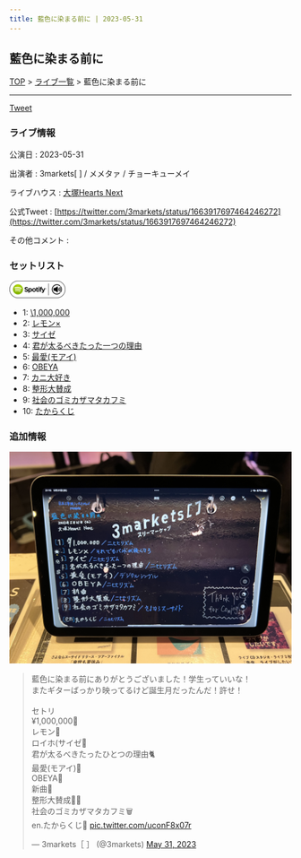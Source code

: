 ```yaml
---
title: 藍色に染まる前に | 2023-05-31
---
```

## 藍色に染まる前に

[TOP](/setlist/) > [ライブ一覧](lives.html) > 藍色に染まる前に

___

<a href="https://twitter.com/share?ref_src=twsrc%5Etfw" data-text="3markets[ ]セットリスト > 藍色に染まる前に" class="twitter-share-button" data-via="3markets" data-hashtags="3markets" data-related="3markets" data-show-count="false">Tweet</a>

### ライブ情報

公演日
:    2023-05-31

出演者
:    3markets[ ] / メメタァ / チョーキューメイ

ライブハウス
:    [大塚Hearts Next](livehouse048.html)

公式Tweet
:    [https://twitter.com/3markets/status/1663917697464246272](https://twitter.com/3markets/status/1663917697464246272)

その他コメント
:    

### セットリスト


[![play with spotify](images/spotify-icon.png)](https://open.spotify.com/playlist/27lcTqc8Lb98DPOSGs2rvX)



*  1: [\1,000,000](song022.html)
*  2: [レモン×](song003.html)
*  3: [サイゼ](song004.html)
*  4: [君が太るべきたった一つの理由](song034.html)
*  5: [最愛(モアイ)](song014.html)
*  6: [OBEYA](song021.html)
*  7: [カニ大好き](song079.html)
*  8: [整形大賛成](song005.html)
*  9: [社会のゴミカザマタカフミ](song002.html)
*  10: [たからくじ](song032.html)


### 追加情報

[![セトリ画像](images/068.jpg)](images/068.jpg)


<blockquote class="twitter-tweet"><p lang="ja" dir="ltr">藍色に染まる前にありがとうございました！学生っていいな！<br>またギターばっかり映ってるけど誕生月だったんだ！許せ！<br><br>セトリ<br>¥1,000,000💸<br>レモン🍋<br>ロイホ(サイゼ🍖<br>君が太るべきたったひとつの理由🐈<br>最愛(モアイ)🗿<br>OBEYA💩<br>新曲🦀<br>整形大賛成🙆‍♀️<br>社会のゴミカザマタカフミ🗑️<br>en.たからくじ🎯 <a href="https://t.co/uconF8x07r">pic.twitter.com/uconF8x07r</a></p>&mdash; 3markets［ ］ (@3markets) <a href="https://twitter.com/3markets/status/1663917697464246272?ref_src=twsrc%5Etfw">May 31, 2023</a></blockquote>
<script async src="https://platform.twitter.com/widgets.js" charset="utf-8"></script>




<script async src="https://platform.twitter.com/widgets.js" charset="utf-8"></script>